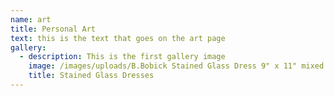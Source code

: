```yaml
---
name: art
title: Personal Art
text: this is the text that goes on the art page
gallery:
  - description: This is the first gallery image
    image: /images/uploads/B.Bobick Stained Glass Dress 9" x 11" mixed media.jpg
    title: Stained Glass Dresses
---
```


